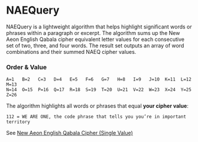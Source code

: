 # NAEQuery
NAEQuery is a lightweight algorithm that helps highlight significant words or phrases within a paragraph or excerpt. The algorithm sums up the New Aeon English Qabala cipher equivalent letter values for each consecutive set of two, three, and four words. The result set outputs an array of word combinations and their summed NAEQ cipher values.


### Order & Value
```
A=1   B=2   C=3   D=4   E=5   F=6   G=7   H=8   I=9   J=10  K=11  L=12   M=13  
N=14  O=15  P=16  Q=17  R=18  S=19  T=20  U=21  V=22  W=23  X=24  Y=25   Z=26
```


The algorithm highlights all words or phrases that equal **your cipher value**:

`112 = WE ARE ONE, the code phrase that tells you you’re in important territory`

See [New Aeon English Qabala Cipher (Single Value)](http://www.bluestwave.com/cipher_naeq.php)
